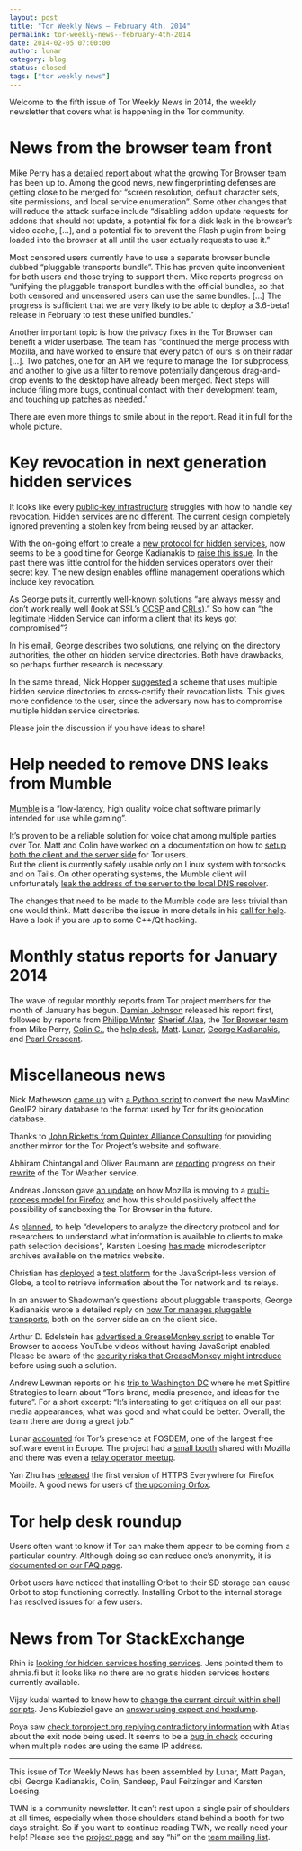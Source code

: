```yaml
---
layout: post
title: "Tor Weekly News — February 4th, 2014"
permalink: tor-weekly-news--february-4th-2014
date: 2014-02-05 07:00:00
author: lunar
category: blog
status: closed
tags: ["tor weekly news"]
---
```


Welcome to the fifth issue of Tor Weekly News in 2014, the weekly newsletter that covers what is happening in the Tor community.

News from the browser team front
================================

Mike Perry has a [detailed report](https://lists.torproject.org/pipermail/tor-reports/2014-February/000438.html) about what the growing Tor Browser team has been up to. Among the good news, new fingerprinting defenses are getting close to be merged for “screen resolution, default character sets, site permissions, and local service enumeration”. Some other changes that will reduce the attack surface include “disabling addon update requests for addons that should not update, a potential fix for a disk leak in the browser’s video cache, […], and a potential fix to prevent the Flash plugin from being loaded into the browser at all until the user actually requests to use it.”

Most censored users currently have to use a separate browser bundle dubbed “pluggable transports bundle”. This has proven quite inconvenient for both users and those trying to support them. Mike reports progress on “unifying the pluggable transport bundles with the official bundles, so that both censored and uncensored users can use the same bundles. […] The progress is sufficient that we are very likely to be able to deploy a 3.6-beta1 release in February to test these unified bundles.”

Another important topic is how the privacy fixes in the Tor Browser can benefit a wider userbase. The team has “continued the merge process with Mozilla, and have worked to ensure that every patch of ours is on their radar […]. Two patches, one for an API we require to manage the Tor subprocess, and another to give us a filter to remove potentially dangerous drag-and-drop events to the desktop have already been merged. Next steps will include filing more bugs, continual contact with their development team, and touching up patches as needed.”

There are even more things to smile about in the report. Read it in full for the whole picture.

Key revocation in next generation hidden services
=================================================

It looks like every [public-key infrastructure](https://en.wikipedia.org/wiki/Public-key_infrastructure) struggles with how to handle key revocation. Hidden services are no different. The current design completely ignored preventing a stolen key from being reused by an attacker.

With the on-going effort to create a [new protocol for hidden services](https://gitweb.torproject.org/torspec.git/blob/HEAD:/proposals/224-rend-spec-ng.txt), now seems to be a good time for George Kadianakis to [raise this issue](https://lists.torproject.org/pipermail/tor-dev/2014-January/006146.html). In the past there was little control for the hidden services operators over their secret key. The new design enables offline management operations which include key revocation.

As George puts it, currently well-known solutions “are always messy and don’t work really well (look at SSL’s [OCSP](https://en.wikipedia.org/wiki/Online_Certificate_Status_Protocol) and [CRLs](https://en.wikipedia.org/wiki/Certificate_revocation_list)).” So how can “the legitimate Hidden Service can inform a client that its keys got compromised”?

In his email, George describes two solutions, one relying on the directory authorities, the other on hidden service directories. Both have drawbacks, so perhaps further research is necessary.

In the same thread, Nick Hopper [suggested](https://lists.torproject.org/pipermail/tor-dev/2014-January/006149.html) a scheme that uses multiple hidden service directories to cross-certify their revocation lists. This gives more confidence to the user, since the adversary now has to compromise multiple hidden service directories.

Please join the discussion if you have ideas to share!

Help needed to remove DNS leaks from Mumble
===========================================

[Mumble](http://mumble.sourceforge.net/) is a “low-latency, high quality voice chat software primarily intended for use while gaming”.

It’s proven to be a reliable solution for voice chat among multiple parties over Tor. Matt and Colin have worked on a documentation on how to [setup both the client and the server side](https://trac.torproject.org/projects/tor/wiki/doc/TorifyHOWTO/Mumble) for Tor users.  
 But the client is currently safely usable only on Linux system with torsocks and on Tails. On other operating systems, the Mumble client will unfortunately [leak the address of the server to the local DNS resolver](https://github.com/mumble-voip/mumble/issues/1033).

The changes that need to be made to the Mumble code are less trivial than one would think. Matt describe the issue in more details in his [call for help](https://lists.torproject.org/pipermail/tor-dev/2014-January/006158.html). Have a look if you are up to some C++/Qt hacking.

Monthly status reports for January 2014
=======================================

The wave of regular monthly reports from Tor project members for the month of January has begun. [Damian Johnson](https://lists.torproject.org/pipermail/tor-reports/2014-January/000435.html) released his report first, followed by reports from [Philipp Winter](https://lists.torproject.org/pipermail/tor-reports/2014-January/000436.html), [Sherief Alaa](https://lists.torproject.org/pipermail/tor-reports/2014-February/000437.html), the [Tor Browser team](https://lists.torproject.org/pipermail/tor-reports/2014-February/000438.html) from Mike Perry, [Colin C.](https://lists.torproject.org/pipermail/tor-reports/2014-February/000439.html), the [help desk](https://lists.torproject.org/pipermail/tor-reports/2014-February/000440.html), [Matt](https://lists.torproject.org/pipermail/tor-reports/2014-February/000441.html). [Lunar](https://lists.torproject.org/pipermail/tor-reports/2014-February/000442.html), [George Kadianakis](https://lists.torproject.org/pipermail/tor-reports/2014-February/000443.html), and [Pearl Crescent](https://lists.torproject.org/pipermail/tor-reports/2014-February/000445.html).

Miscellaneous news
==================

Nick Mathewson [came up](https://lists.torproject.org/pipermail/tor-dev/2014-January/006157.html) with [a Python script](https://github.com/nmathewson/mmdb-convert) to convert the new MaxMind GeoIP2 binary database to the format used by Tor for its geolocation database.

Thanks to [John Ricketts from Quintex Alliance Consulting](https://lists.torproject.org/pipermail/tor-mirrors/2014-February/000464.html) for providing another mirror for the Tor Project’s website and software.

Abhiram Chintangal and Oliver Baumann are [reporting](https://lists.torproject.org/pipermail/tor-dev/2014-January/006142.html) progress on their [rewrite](https://github.com/baumanno/tor-weather-rewrite) of the Tor Weather service.

Andreas Jonsson gave [an update](https://lists.torproject.org/pipermail/tor-talk/2014-January/031959.html) on how Mozilla is moving to a [multi-process model for Firefox](https://bugzilla.mozilla.org/show_bug.cgi?id=925570) and how this should positively affect the possibility of sandboxing the Tor Browser in the future.

As [planned](https://lists.torproject.org/pipermail/tor-dev/2014-January/006061.html), to help “developers to analyze the directory protocol and for researchers to understand what information is available to clients to make path selection decisions”, Karsten Loesing [has made](https://lists.torproject.org/pipermail/tor-dev/2014-January/006141.html) microdescriptor archives available on the metrics website.

Christian has [deployed](https://lists.torproject.org/pipermail/tor-talk/2014-February/032012.html) a [test platform](https://globe-node.herokuapp.com/) for the JavaScript-less version of Globe, a tool to retrieve information about the Tor network and its relays.

In an answer to Shadowman’s questions about pluggable transports, George Kadianakis wrote a detailed reply on [how Tor manages pluggable transports](https://lists.torproject.org/pipermail/tor-talk/2014-January/031984.html), both on the server side an on the client side.

Arthur D. Edelstein has [advertised a GreaseMonkey script](https://lists.torproject.org/pipermail/tor-talk/2014-February/032010.html) to enable Tor Browser to access YouTube videos without having JavaScript enabled. Please be aware of the [security risks that GreaseMonkey might introduce](https://lists.torproject.org/pipermail/tor-talk/2014-January/031623.html) before using such a solution.

Andrew Lewman reports on his [trip to Washington DC](https://lists.torproject.org/pipermail/tor-reports/2014-January/000434.html) where he met Spitfire Strategies to learn about “Tor’s brand, media presence, and ideas for the future”. For a short excerpt: “It’s interesting to get critiques on all our past media appearances; what was good and what could be better. Overall, the team there are doing a great job.”

Lunar [accounted](https://lists.torproject.org/pipermail/tor-reports/2014-February/000444.html) for Tor’s presence at FOSDEM, one of the largest free software event in Europe. The project had a [small booth](https://twitter.com/anthraxx42/status/429600652399247361) shared with Mozilla and there was even a [relay operator meetup](https://twitter.com/FrennVunDerEnn/status/429636610603233280).

Yan Zhu has [released](https://lists.eff.org/pipermail/https-everywhere/2014-February/001964.html) the first version of HTTPS Everywhere for Firefox Mobile. A good news for users of [the upcoming Orfox](https://github.com/guardianproject/Orfox).

Tor help desk roundup
=====================

Users often want to know if Tor can make them appear to be coming from a particular country. Although doing so can reduce one’s anonymity, it is [documented on our FAQ page](https://www.torproject.org/docs/faq#ChooseEntryExit).

Orbot users have noticed that installing Orbot to their SD storage can cause Orbot to stop functioning correctly. Installing Orbot to the internal storage has resolved issues for a few users.

News from Tor StackExchange
===========================

Rhin is [looking for hidden services hosting services](https://tor.stackexchange.com/q/1402/88). Jens pointed them to ahmia.fi but it looks like no there are no gratis hidden services hosters currently available.

Vijay kudal wanted to know how to [change the current circuit within shell scripts](https://tor.stackexchange.com/q/1438/1041). Jens Kubieziel gave an [answer using expect and hexdump](https://tor.stackexchange.com/a/1453/88).

Roya saw [check.torproject.org replying contradictory information](https://tor.stackexchange.com/q/1439/88) with Atlas about the exit node being used. It seems to be a [bug in check](https://bugs.torproject.org/10499#comment:4) occuring when multiple nodes are using the same IP address.

* * * * *

This issue of Tor Weekly News has been assembled by Lunar, Matt Pagan, qbi, George Kadianakis, Colin, Sandeep, Paul Feitzinger and Karsten Loesing.

TWN is a community newsletter. It can’t rest upon a single pair of shoulders at all times, especially when those shoulders stand behind a booth for two days straight. So if you want to continue reading TWN, we really need your help! Please see the [project page](https://trac.torproject.org/projects/tor/wiki/TorWeeklyNews) and say “hi” on the [team mailing list](https://lists.torproject.org/cgi-bin/mailman/listinfo/news-team).
